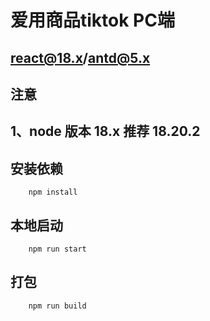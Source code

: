 # 爱用商品tiktok PC端

## react@18.x/antd@5.x

## 注意

## 1、node 版本 18.x 推荐 18.20.2


## 安装依赖

```Shell
    npm install
```

## 本地启动

```Shell
    npm run start
```

## 打包

```Shell
    npm run build
```